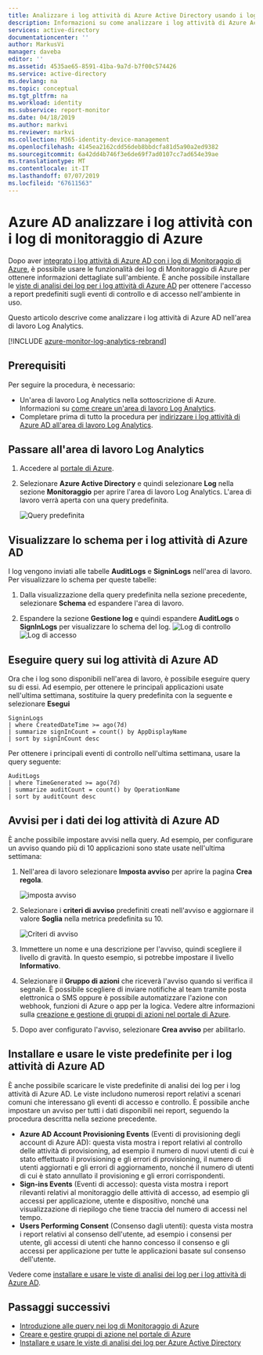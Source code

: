 ```yaml
---
title: Analizzare i log attività di Azure Active Directory usando i log di monitoraggio di Azure | Microsoft Docs
description: Informazioni su come analizzare i log attività di Azure Active Directory usando i log di monitoraggio di Azure
services: active-directory
documentationcenter: ''
author: MarkusVi
manager: daveba
editor: ''
ms.assetid: 4535ae65-8591-41ba-9a7d-b7f00c574426
ms.service: active-directory
ms.devlang: na
ms.topic: conceptual
ms.tgt_pltfrm: na
ms.workload: identity
ms.subservice: report-monitor
ms.date: 04/18/2019
ms.author: markvi
ms.reviewer: markvi
ms.collection: M365-identity-device-management
ms.openlocfilehash: 4145ea2162cdd56deb8bbdcfa81d5a90a2ed9382
ms.sourcegitcommit: 6a42dd4b746f3e6de69f7ad0107cc7ad654e39ae
ms.translationtype: MT
ms.contentlocale: it-IT
ms.lasthandoff: 07/07/2019
ms.locfileid: "67611563"
---
```

# <a name="analyze-azure-ad-activity-logs-with-azure-monitor-logs"></a>Azure AD analizzare i log attività con i log di monitoraggio di Azure

Dopo aver [integrato i log attività di Azure AD con i log di Monitoraggio di Azure](howto-integrate-activity-logs-with-log-analytics.md), è possibile usare le funzionalità dei log di Monitoraggio di Azure per ottenere informazioni dettagliate sull'ambiente. È anche possibile installare le [viste di analisi dei log per i log attività di Azure AD](howto-install-use-log-analytics-views.md) per ottenere l'accesso a report predefiniti sugli eventi di controllo e di accesso nell'ambiente in uso.

Questo articolo descrive come analizzare i log attività di Azure AD nell'area di lavoro Log Analytics. 

[!INCLUDE [azure-monitor-log-analytics-rebrand](../../../includes/azure-monitor-log-analytics-rebrand.md)]

## <a name="prerequisites"></a>Prerequisiti 

Per seguire la procedura, è necessario:

* Un'area di lavoro Log Analytics nella sottoscrizione di Azure. Informazioni su [come creare un'area di lavoro Log Analytics](https://docs.microsoft.com/azure/log-analytics/log-analytics-quick-create-workspace).
* Completare prima di tutto la procedura per [indirizzare i log attività di Azure AD all'area di lavoro Log Analytics](howto-integrate-activity-logs-with-log-analytics.md).

## <a name="navigate-to-the-log-analytics-workspace"></a>Passare all'area di lavoro Log Analytics

1. Accedere al [portale di Azure](https://portal.azure.com). 

2. Selezionare **Azure Active Directory** e quindi selezionare **Log** nella sezione **Monitoraggio** per aprire l'area di lavoro Log Analytics. L'area di lavoro verrà aperta con una query predefinita.

    ![Query predefinita](./media/howto-analyze-activity-logs-log-analytics/defaultquery.png)


## <a name="view-the-schema-for-azure-ad-activity-logs"></a>Visualizzare lo schema per i log attività di Azure AD

I log vengono inviati alle tabelle **AuditLogs** e **SigninLogs** nell'area di lavoro. Per visualizzare lo schema per queste tabelle:

1. Dalla visualizzazione della query predefinita nella sezione precedente, selezionare **Schema** ed espandere l'area di lavoro. 

2. Espandere la sezione **Gestione log** e quindi espandere **AuditLogs** o **SignInLogs** per visualizzare lo schema del log.
    ![Log di controllo](./media/howto-analyze-activity-logs-log-analytics/auditlogschema.png) ![Log di accesso](./media/howto-analyze-activity-logs-log-analytics/signinlogschema.png)

## <a name="query-the-azure-ad-activity-logs"></a>Eseguire query sui log attività di Azure AD

Ora che i log sono disponibili nell'area di lavoro, è possibile eseguire query su di essi. Ad esempio, per ottenere le principali applicazioni usate nell'ultima settimana, sostituire la query predefinita con la seguente e selezionare **Esegui**

```
SigninLogs 
| where CreatedDateTime >= ago(7d)
| summarize signInCount = count() by AppDisplayName 
| sort by signInCount desc 
```

Per ottenere i principali eventi di controllo nell'ultima settimana, usare la query seguente:

```
AuditLogs 
| where TimeGenerated >= ago(7d)
| summarize auditCount = count() by OperationName 
| sort by auditCount desc 
```
## <a name="alert-on-azure-ad-activity-log-data"></a>Avvisi per i dati dei log attività di Azure AD

È anche possibile impostare avvisi nella query. Ad esempio, per configurare un avviso quando più di 10 applicazioni sono state usate nell'ultima settimana:

1. Nell'area di lavoro selezionare **Imposta avviso** per aprire la pagina **Crea regola**.

    ![imposta avviso](./media/howto-analyze-activity-logs-log-analytics/setalert.png)

2. Selezionare i **criteri di avviso** predefiniti creati nell'avviso e aggiornare il valore **Soglia** nella metrica predefinita su 10.

    ![Criteri di avviso](./media/howto-analyze-activity-logs-log-analytics/alertcriteria.png)

3. Immettere un nome e una descrizione per l'avviso, quindi scegliere il livello di gravità. In questo esempio, si potrebbe impostare il livello **Informativo**.

4. Selezionare il **Gruppo di azioni** che riceverà l'avviso quando si verifica il segnale. È possibile scegliere di inviare notifiche al team tramite posta elettronica o SMS oppure è possibile automatizzare l'azione con webhook, funzioni di Azure o app per la logica. Vedere altre informazioni sulla [creazione e gestione di gruppi di azioni nel portale di Azure](https://docs.microsoft.com/azure/monitoring-and-diagnostics/monitoring-action-groups).

5. Dopo aver configurato l'avviso, selezionare **Crea avviso** per abilitarlo. 

## <a name="install-and-use-pre-built-views-for-azure-ad-activity-logs"></a>Installare e usare le viste predefinite per i log attività di Azure AD

È anche possibile scaricare le viste predefinite di analisi dei log per i log attività di Azure AD. Le viste includono numerosi report relativi a scenari comuni che interessano gli eventi di accesso e controllo. È possibile anche impostare un avviso per tutti i dati disponibili nei report, seguendo la procedura descritta nella sezione precedente.

* **Azure AD Account Provisioning Events** (Eventi di provisioning degli account di Azure AD): questa vista mostra i report relativi al controllo delle attività di provisioning, ad esempio il numero di nuovi utenti di cui è stato effettuato il provisioning e gli errori di provisioning, il numero di utenti aggiornati e gli errori di aggiornamento, nonché il numero di utenti di cui è stato annullato il provisioning e gli errori corrispondenti.    
* **Sign-ins Events** (Eventi di accesso): questa vista mostra i report rilevanti relativi al monitoraggio delle attività di accesso, ad esempio gli accessi per applicazione, utente e dispositivo, nonché una visualizzazione di riepilogo che tiene traccia del numero di accessi nel tempo.
* **Users Performing Consent** (Consenso dagli utenti): questa vista mostra i report relativi al consenso dell'utente, ad esempio i consensi per utente, gli accessi di utenti che hanno concesso il consenso e gli accessi per applicazione per tutte le applicazioni basate sul consenso dell'utente. 

Vedere come [installare e usare le viste di analisi dei log per i log attività di Azure AD](howto-install-use-log-analytics-views.md). 


## <a name="next-steps"></a>Passaggi successivi

* [Introduzione alle query nei log di Monitoraggio di Azure](https://docs.microsoft.com/azure/log-analytics/query-language/get-started-queries)
* [Creare e gestire gruppi di azione nel portale di Azure](https://docs.microsoft.com/azure/monitoring-and-diagnostics/monitoring-action-groups)
* [Installare e usare le viste di analisi dei log per Azure Active Directory](howto-install-use-log-analytics-views.md)
